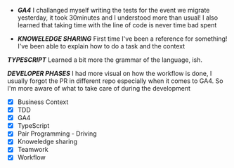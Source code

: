 - ***GA4*** I challanged myself writing the tests for the event we migrate yesterday, it took 30minutes and I understood more than usual! I also learned that taking time with the line of code is never time bad spent

- ***KNOWELEDGE SHARING*** First time I've been a reference for something! I've been able to explain how to do a task and the context

***TYPESCRIPT*** Learned a bit more the grammar of the language, ish.

***DEVELOPER PHASES*** I had more visual on how the workflow is done, I usually forgot the PR in different repo especially when it comes to GA4. So I'm more aware of what to take care of during the development


  - [x] Business Context
  - [x] TDD
  - [x] GA4
  - [x] TypeScript
  - [x] Pair Programming - Driving
  - [x] Knoweledge sharing
  - [x] Teamwork
  - [x] Workflow
